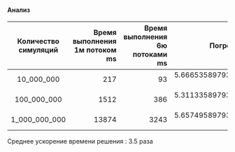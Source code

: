 #### Анализ

| Количество симуляций | Время выполнения 1м потоком ms | Время выполнения 6ю потоками ms |          Погрешность |
|:--------------------:|-------------------------------:|--------------------------------:|---------------------:|
|      10_000_000      |                            217 |                              93 | 5.666535897930203E-4 |
|     100_000_000      |                           1512 |                             386 | 5.311335897930647E-4 |
|    1_000_000_000     |                          13874 |                            3243 | 5.657495897932741E-4 |

Среднее ускорение времени решения : 3.5 раза

